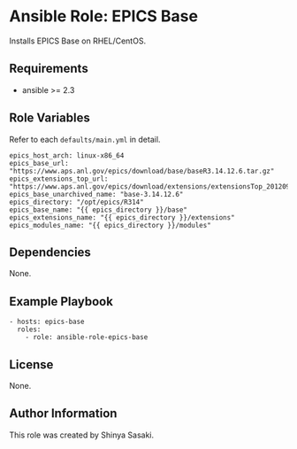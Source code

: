 # Ansible Role: EPICS Base

Installs EPICS Base on RHEL/CentOS.

## Requirements

- ansible >= 2.3

## Role Variables
Refer to each `defaults/main.yml` in detail.
```
epics_host_arch: linux-x86_64
epics_base_url: "https://www.aps.anl.gov/epics/download/base/baseR3.14.12.6.tar.gz"
epics_extensions_top_url: "https://www.aps.anl.gov/epics/download/extensions/extensionsTop_20120904.tar.gz"
epics_base_unarchived_name: "base-3.14.12.6"
epics_directory: "/opt/epics/R314"
epics_base_name: "{{ epics_directory }}/base"
epics_extensions_name: "{{ epics_directory }}/extensions"
epics_modules_name: "{{ epics_directory }}/modules"
```

## Dependencies

None.

## Example Playbook
```
- hosts: epics-base
  roles:
    - role: ansible-role-epics-base
```

## License

None.

## Author Information

This role was created by Shinya Sasaki.

